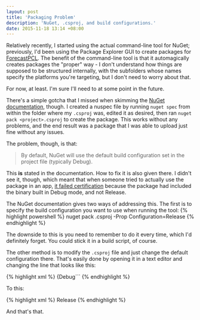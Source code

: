 ```yaml
---
layout: post
title: 'Packaging Problem'
description: 'NuGet, .csproj, and build configurations.'
date: 2015-11-18 13:14 +08:00
---
```


Relatively recently, I started using the actual command-line tool for NuGet; previously, I'd been using the Package Explorer GUI to create packages for [ForecastPCL](https://github.com/jcheng31/ForecastPCL). The benefit of the command-line tool is that it automagically creates packages the "proper" way - I don't understand how things are supposed to be structured internally, with the subfolders whose names specify the platforms you're targeting, but I don't need to worry about that.

For now, at least. I'm sure I'll need to at some point in the future.

There's a simple gotcha that I missed when skimming the [NuGet documentation](https://docs.nuget.org/Create/Creating-and-Publishing-a-Package), though. I created a nuspec file by running `nuget spec` from within the folder where my `.csproj` was, edited it as desired, then ran `nuget pack <project>.csproj` to create the package. This works without any problems, and the end result was a package that I was able to upload just fine without any issues.

The problem, though, is that:
>By default, NuGet will use the default build configuration set in the project file (typically Debug).

This **is** stated in the documentation. How to fix it is also given there. I didn't see it, though, which meant that when someone tried to actually use the package in an app, [it failed certification](https://github.com/jcheng31/ForecastPCL/issues/12) because the package had included the binary built in Debug mode, and not Release.

The NuGet documentation gives two ways of addressing this. The first is to specify the build configuration you want to use when running the tool:
{% highlight powershell %}
nuget pack <project>.csproj -Prop Configuration=Release
{% endhighlight %}

The downside to this is you need to remember to do it every time, which I'd definitely forget. You could stick it in a build script, of course.

The other method is to modify the `.csproj` file and just change the default configuration there. That's easily done by opening it in a text editor and changing the line that looks like this:

{% highlight xml %}
{<Configuration Condition=" '$(Configuration)' == '' ">Debug</Configuration>```
{% endhighlight %}

To this:

{% highlight xml %}
<Configuration Condition=" '$(Configuration)' == '' ">Release</Configuration>
{% endhighlight %}

And that's that.